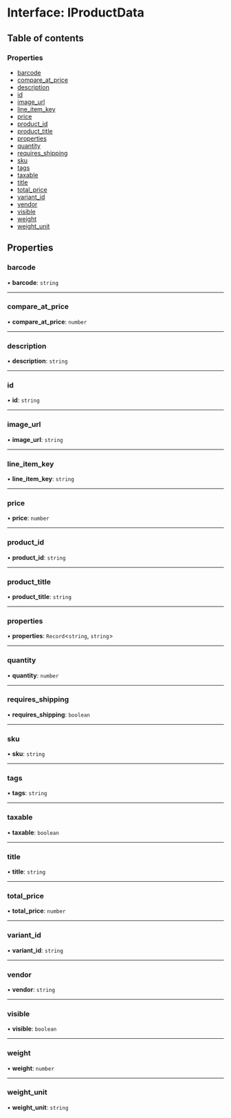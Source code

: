 # Interface: IProductData

## Table of contents

### Properties

- [barcode](IProductData.md#barcode)
- [compare\_at\_price](IProductData.md#compare_at_price)
- [description](IProductData.md#description)
- [id](IProductData.md#id)
- [image\_url](IProductData.md#image_url)
- [line\_item\_key](IProductData.md#line_item_key)
- [price](IProductData.md#price)
- [product\_id](IProductData.md#product_id)
- [product\_title](IProductData.md#product_title)
- [properties](IProductData.md#properties)
- [quantity](IProductData.md#quantity)
- [requires\_shipping](IProductData.md#requires_shipping)
- [sku](IProductData.md#sku)
- [tags](IProductData.md#tags)
- [taxable](IProductData.md#taxable)
- [title](IProductData.md#title)
- [total\_price](IProductData.md#total_price)
- [variant\_id](IProductData.md#variant_id)
- [vendor](IProductData.md#vendor)
- [visible](IProductData.md#visible)
- [weight](IProductData.md#weight)
- [weight\_unit](IProductData.md#weight_unit)

## Properties

### barcode

• **barcode**: `string`

___

### compare\_at\_price

• **compare\_at\_price**: `number`

___

### description

• **description**: `string`

___

### id

• **id**: `string`

___

### image\_url

• **image\_url**: `string`

___

### line\_item\_key

• **line\_item\_key**: `string`

___

### price

• **price**: `number`

___

### product\_id

• **product\_id**: `string`

___

### product\_title

• **product\_title**: `string`

___

### properties

• **properties**: `Record`<`string`, `string`\>

___

### quantity

• **quantity**: `number`

___

### requires\_shipping

• **requires\_shipping**: `boolean`

___

### sku

• **sku**: `string`

___

### tags

• **tags**: `string`

___

### taxable

• **taxable**: `boolean`

___

### title

• **title**: `string`

___

### total\_price

• **total\_price**: `number`

___

### variant\_id

• **variant\_id**: `string`

___

### vendor

• **vendor**: `string`

___

### visible

• **visible**: `boolean`

___

### weight

• **weight**: `number`

___

### weight\_unit

• **weight\_unit**: `string`
